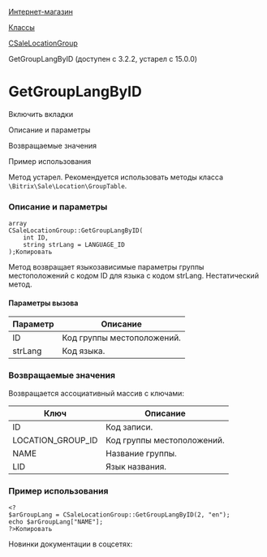 [Интернет-магазин](/api_help/sale/index.php)

[Классы](/api_help/sale/classes/index.php)

[CSaleLocationGroup](/api_help/sale/classes/csalelocationgroup/index.php)

GetGroupLangByID (доступен с 3.2.2, устарел с 15.0.0)

GetGroupLangByID
================

Включить вкладки

Описание и параметры

Возвращаемые значения

Пример использования

Метод устарел. Рекомендуется использовать методы класса `\Bitrix\Sale\Location\GroupTable`.

### Описание и параметры

```
array
CSaleLocationGroup::GetGroupLangByID(
	int ID,
	string strLang = LANGUAGE_ID
);Копировать
```

Метод возвращает языкозависимые параметры группы местоположений с кодом ID для языка с кодом strLang. Нестатический метод.

#### Параметры вызова

| Параметр | Описание |
| --- | --- |
| ID | Код группы местоположений. |
| strLang | Код языка. |

### Возвращаемые значения

Возвращается ассоциативный массив с ключами:

| Ключ | Описание |
| --- | --- |
| ID | Код записи. |
| LOCATION\_GROUP\_ID | Код группы местоположений. |
| NAME | Название группы. |
| LID | Язык названия. |

### Пример использования

```
<?
$arGroupLang = CSaleLocationGroup::GetGroupLangByID(2, "en");
echo $arGroupLang["NAME"];
?>Копировать
```

Новинки документации в соцсетях: